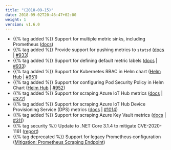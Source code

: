 ```yaml
---
title: "(2018-09-15)"
date: 2018-09-02T20:46:47+02:00
weight: 1
version: v1.6.0
---
```


- {{% tag added %}} Support for multiple metric sinks, including Prometheus ([docs](https://promitor.io/configuration/v1.x/runtime#metric-sinks))
- {{% tag added %}} Provide support for pushing metrics to `statsd` ([docs](https://promitor.io/configuration/v1.x/runtime#statsd) | [#933](https://github.com/tomkerkhove/promitor/issues/992))
- {{% tag added %}} Support for defining default metric labels ([docs](https://promitor.io/configuration/v1.x/metrics/) | [#933](https://github.com/tomkerkhove/promitor/issues/933))
- {{% tag added %}} Support for Kubernetes RBAC in Helm chart ([Helm Hub](https://hub.helm.sh/charts/promitor/promitor-agent-scraper) | [#951](https://github.com/tomkerkhove/promitor/issues/951))
- {{% tag added %}} Support for configuring Pod Security Policy in Helm Chart ([Helm Hub](https://hub.helm.sh/charts/promitor/promitor-agent-scraper) | [#952](https://github.com/tomkerkhove/promitor/issues/952))
- {{% tag added %}} Support for scraping Azure IoT Hub metrics ([docs](https://promitor.io/configuration/v1.x/metrics/iot-hub) | [#372](https://github.com/tomkerkhove/promitor/issues/372))
- {{% tag added %}} Support for scraping Azure IoT Hub Device Provisioning Service (DPS) metrics ([docs](https://promitor.io/configuration/v1.x/metrics/iot-hub-device-provisioning-service) | [#1014](https://github.com/tomkerkhove/promitor/issues/1014))
- {{% tag added %}} Support for scraping Azure Key Vault metrics ([docs](https://promitor.io/configuration/v1.x/metrics/key-vault) | [#311](https://github.com/tomkerkhove/promitor/issues/311))
- {{% tag security %}} Update to .NET Core 3.1.4 to mitigate CVE-2020-1161 ([report](https://github.com/aspnet/Announcements/issues/416))
- {{% tag deprecated %}} Support for legacy Prometheus configuration ([Mitigation: Prometheus Scraping Endpoint](https://promitor.io/configuration/v1.x/runtime#prometheus-scraping-endpoint))
